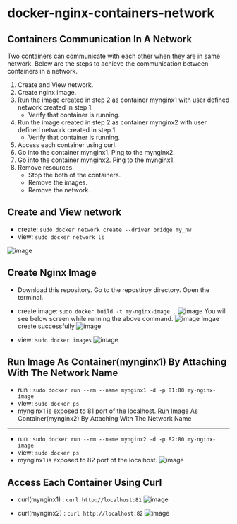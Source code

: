 # docker-nginx-containers-network

Containers Communication In A Network
-------------------------------------
Two containers can communicate with each other when they are in same network. Below are the steps to achieve the communication between containers in a network.

1. Create and View network.
2. Create nginx image.
3. Run the image created in step 2 as container mynginx1 with user defined network created in step 1.
   * Verify that container is running. 
4. Run the image created in step 2 as container mynginx2 with user defined network created in step 1.
    * Verify that container is running. 
5. Access each container using curl.
6. Go into the container mynginx1. Ping to the mynginx2. 
7. Go into the container mynginx2. Ping to the mynginx1.
8. Remove resources.
    * Stop the both of the containers.
    * Remove the images.
    * Remove the network.
    
Create and View network
-----------------------
* create: `sudo docker network create --driver bridge my_nw`
* view: `sudo docker network ls`

![image](https://user-images.githubusercontent.com/17001948/44581949-6df17b80-a7bd-11e8-84a1-d8b0ce469595.png)

Create Nginx Image
------------------
* Download this repository. Go to the repostiroy directory. Open the terminal.
* create image: `sudo docker build -t my-nginx-image .`
![image](https://user-images.githubusercontent.com/17001948/44582806-62538400-a7c0-11e8-899e-a253e9d2e246.png)
You will see below screen while running the above command.
![image](https://user-images.githubusercontent.com/17001948/44582827-7bf4cb80-a7c0-11e8-9d48-43f3f33c6cc8.png)
Imgae create successfully
![image](https://user-images.githubusercontent.com/17001948/44582856-99c23080-a7c0-11e8-9cc5-979fe96b9691.png)

* view: `sudo docker images`
![image](https://user-images.githubusercontent.com/17001948/44582903-bc544980-a7c0-11e8-92ec-6a4706e214a1.png)

Run Image As Container(mynginx1) By Attaching With The Network Name
---------------------------------------------------------
* run : `sudo docker run --rm --name mynginx1 -d -p 81:80 my-nginx-image`
* view: `sudo docker ps`
* mynginx1 is exposed to 81 port of the localhost.
Run Image As Container(mynginx2) By Attaching With The Network Name
---------------------------------------------------------
* run : `sudo docker run --rm --name mynginx2 -d -p 82:80 my-nginx-image`
* view: `sudo docker ps`
* mynginx1 is exposed to 82 port of the localhost.
![image](https://user-images.githubusercontent.com/17001948/44583415-d42ccd00-a7c2-11e8-8438-96264f60147b.png)

Access Each Container Using Curl
--------------------------------
* curl(mynginx1) : `curl http://localhost:81`
![image](https://user-images.githubusercontent.com/17001948/44583516-4a313400-a7c3-11e8-9463-4c34af79f201.png)

* curl(mynginx2) : `curl http://localhost:82`
![image](https://user-images.githubusercontent.com/17001948/44583530-5cab6d80-a7c3-11e8-8de5-1f98c03ee760.png)


